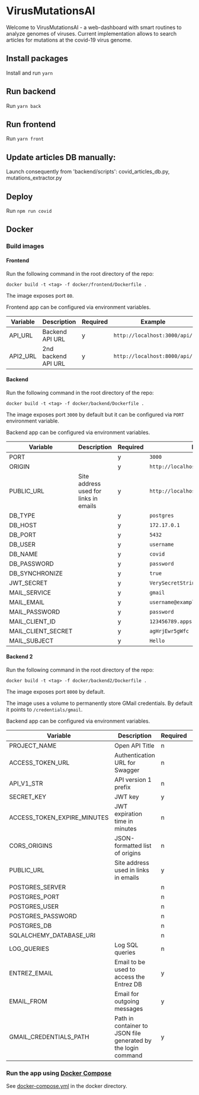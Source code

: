# VirusMutationsAI
Welcome to VirusMutationsAI - a web-dashboard with smart routines to analyze genomes of viruses.
Current implementation allows to search articles for mutations at the covid-19 virus genome.


## Install packages

Install and run `yarn`


## Run backend

Run `yarn back`

## Run frontend

Run `yarn front`


## Update articles DB manually:

Launch consequently from 'backend/scripts': covid_articles_db.py, mutations_extractor.py


## Deploy

Run `npm run covid`

## Docker

### Build images

#### Frontend
Run the following command in the root directory of the repo:

`docker build -t <tag> -f docker/frontend/Dockerfile .`

The image exposes port `80`.

Frontend app can be configured via environment variables.

| Variable | Description | Required | Example |
| -------  | ----------- | -------- | ------- |
| API_URL | Backend API URL | y | `http://localhost:3000/api/` |
| API2_URL | 2nd backend API URL | y | `http://localhost:8000/api/` |

#### Backend
Run the following command in the root directory of the repo:

`docker build -t <tag> -f docker/backend/Dockerfile .`

The image exposes port `3000` by default
but it can be configured via `PORT` environment variable.

Backend app can be configured via environment variables.

| Variable | Description | Required | Example |
| -------  | ----------- | -------- | ------- |
| PORT | | y | `3000` |
| ORIGIN | | y | `http://localhost` |
| PUBLIC_URL | Site address used for links in emails  | y | `http://localhost` |
| DB_TYPE | | y | `postgres` |
| DB_HOST | | y | `172.17.0.1` |
| DB_PORT | | y | `5432` |
| DB_USER | | y | `username` |
| DB_NAME | | y | `covid` |
| DB_PASSWORD | | y | `password` |
| DB_SYNCHRONIZE | | y | `true` |
| JWT_SECRET | | y | `VerySecretString` |
| MAIL_SERVICE | | y | `gmail` |
| MAIL_EMAIL | | y | `username@example.com` |
| MAIL_PASSWORD | | y | `password` |
| MAIL_CLIENT_ID | | y | `123456789.apps.googleusercontent.com` |
| MAIL_CLIENT_SECRET | | y | `agHrjEwr5gWfc` |
| MAIL_SUBJECT | | y | `Hello` |

#### Backend 2
Run the following command in the root directory of the repo:

`docker build -t <tag> -f docker/backend2/Dockerfile .`

The image exposes port `8000` by default.

The image uses a volume to permanently store GMail credentials.
By default it points to `/credentials/gmail`. 

Backend app can be configured via environment variables.

| Variable | Description | Required | Example |
| -------  | ----------- | -------- | ------- |
| PROJECT_NAME | Open API Title | n | `Virus Mutations AI API` |
| ACCESS_TOKEN_URL | Authentication URL for Swagger | n | `http://localhost:3000/api/login` |
| API_V1_STR | API version 1 prefix | n | `/api/v1` |
| SECRET_KEY | JWT key | y | `VerySecretString` |
| ACCESS_TOKEN_EXPIRE_MINUTES | JWT expiration time in minutes | n | `1440` |
| CORS_ORIGINS | JSON-formatted list of origins | n | `["http://localhost:4200", "http://127.0.0.1:4200"]` |
| PUBLIC_URL | Site address used in links in emails  | y | `http://localhost` |
| POSTGRES_SERVER | | n | `172.17.0.1` |
| POSTGRES_PORT | | n | `5432` |
| POSTGRES_USER | | n | `username` |
| POSTGRES_PASSWORD | | n | `password` |
| POSTGRES_DB | | n | `covid` |
| SQLALCHEMY_DATABASE_URI | | n | `postgres://username:password@server/db` |
| LOG_QUERIES | Log SQL queries | n | `False` |
| ENTREZ_EMAIL | Email to be used to access the Entrez DB | y | `mail@example.com` |
| EMAIL_FROM | Email for outgoing messages  | y | `mail@example.com` |
| GMAIL_CREDENTIALS_PATH | Path in container to JSON file generated by the login command | y | `/path/to/gmail-credentials.json` |

### Run the app using [Docker Compose](https://docs.docker.com/compose/)
See [docker-compose.yml](docker/docker-compose.yml) in the docker directory.
